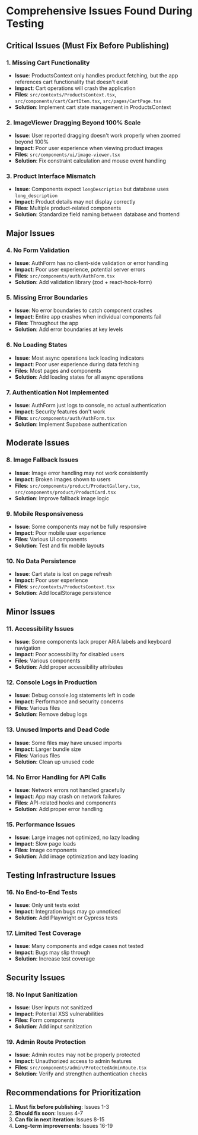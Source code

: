 # Comprehensive Issues Found During Testing

## Critical Issues (Must Fix Before Publishing)

### 1. **Missing Cart Functionality**
- **Issue**: ProductsContext only handles product fetching, but the app references cart functionality that doesn't exist
- **Impact**: Cart operations will crash the application
- **Files**: `src/contexts/ProductsContext.tsx`, `src/components/cart/CartItem.tsx`, `src/pages/CartPage.tsx`
- **Solution**: Implement cart state management in ProductsContext

### 2. **ImageViewer Dragging Beyond 100% Scale**
- **Issue**: User reported dragging doesn't work properly when zoomed beyond 100%
- **Impact**: Poor user experience when viewing product images
- **Files**: `src/components/ui/image-viewer.tsx`
- **Solution**: Fix constraint calculation and mouse event handling

### 3. **Product Interface Mismatch**
- **Issue**: Components expect `longDescription` but database uses `long_description`
- **Impact**: Product details may not display correctly
- **Files**: Multiple product-related components
- **Solution**: Standardize field naming between database and frontend

## Major Issues

### 4. **No Form Validation**
- **Issue**: AuthForm has no client-side validation or error handling
- **Impact**: Poor user experience, potential server errors
- **Files**: `src/components/auth/AuthForm.tsx`
- **Solution**: Add validation library (zod + react-hook-form)

### 5. **Missing Error Boundaries**
- **Issue**: No error boundaries to catch component crashes
- **Impact**: Entire app crashes when individual components fail
- **Files**: Throughout the app
- **Solution**: Add error boundaries at key levels

### 6. **No Loading States**
- **Issue**: Most async operations lack loading indicators
- **Impact**: Poor user experience during data fetching
- **Files**: Most pages and components
- **Solution**: Add loading states for all async operations

### 7. **Authentication Not Implemented**
- **Issue**: AuthForm just logs to console, no actual authentication
- **Impact**: Security features don't work
- **Files**: `src/components/auth/AuthForm.tsx`
- **Solution**: Implement Supabase authentication

## Moderate Issues

### 8. **Image Fallback Issues**
- **Issue**: Image error handling may not work consistently
- **Impact**: Broken images shown to users
- **Files**: `src/components/product/ProductGallery.tsx`, `src/components/product/ProductCard.tsx`
- **Solution**: Improve fallback image logic

### 9. **Mobile Responsiveness**
- **Issue**: Some components may not be fully responsive
- **Impact**: Poor mobile user experience
- **Files**: Various UI components
- **Solution**: Test and fix mobile layouts

### 10. **No Data Persistence**
- **Issue**: Cart state is lost on page refresh
- **Impact**: Poor user experience
- **Files**: `src/contexts/ProductsContext.tsx`
- **Solution**: Add localStorage persistence

## Minor Issues

### 11. **Accessibility Issues**
- **Issue**: Some components lack proper ARIA labels and keyboard navigation
- **Impact**: Poor accessibility for disabled users
- **Files**: Various components
- **Solution**: Add proper accessibility attributes

### 12. **Console Logs in Production**
- **Issue**: Debug console.log statements left in code
- **Impact**: Performance and security concerns
- **Files**: Various files
- **Solution**: Remove debug logs

### 13. **Unused Imports and Dead Code**
- **Issue**: Some files may have unused imports
- **Impact**: Larger bundle size
- **Files**: Various files
- **Solution**: Clean up unused code

### 14. **No Error Handling for API Calls**
- **Issue**: Network errors not handled gracefully
- **Impact**: App may crash on network failures
- **Files**: API-related hooks and components
- **Solution**: Add proper error handling

### 15. **Performance Issues**
- **Issue**: Large images not optimized, no lazy loading
- **Impact**: Slow page loads
- **Files**: Image components
- **Solution**: Add image optimization and lazy loading

## Testing Infrastructure Issues

### 16. **No End-to-End Tests**
- **Issue**: Only unit tests exist
- **Impact**: Integration bugs may go unnoticed
- **Solution**: Add Playwright or Cypress tests

### 17. **Limited Test Coverage**
- **Issue**: Many components and edge cases not tested
- **Impact**: Bugs may slip through
- **Solution**: Increase test coverage

## Security Issues

### 18. **No Input Sanitization**
- **Issue**: User inputs not sanitized
- **Impact**: Potential XSS vulnerabilities
- **Files**: Form components
- **Solution**: Add input sanitization

### 19. **Admin Route Protection**
- **Issue**: Admin routes may not be properly protected
- **Impact**: Unauthorized access to admin features
- **Files**: `src/components/admin/ProtectedAdminRoute.tsx`
- **Solution**: Verify and strengthen authentication checks

## Recommendations for Prioritization

1. **Must fix before publishing**: Issues 1-3
2. **Should fix soon**: Issues 4-7
3. **Can fix in next iteration**: Issues 8-15
4. **Long-term improvements**: Issues 16-19